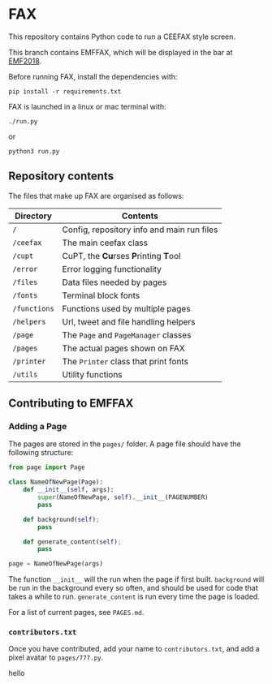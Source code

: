 # FAX
This repository contains Python code to run a CEEFAX style screen.

This branch contains EMFFAX, which will be displayed in the bar at [EMF2018](https://emfcamp.org).

Before running FAX, install the dependencies with:

```shell
pip install -r requirements.txt
```

FAX is launched in a linux or mac terminal with:

```shell
./run.py
```

or

```shell
python3 run.py
```

## Repository contents
The files that make up FAX are organised as follows:

| Directory    | Contents                                   |
| ------------ | ------------------------------------------ |
| `/`          | Config, repository info and main run files |
| `/ceefax`    | The main ceefax class                      |
| `/cupt`      | CuPT, the **Cu**rses **P**rinting **T**ool |
| `/error`     | Error logging functionality                |
| `/files`     | Data files needed by pages                 |
| `/fonts`     | Terminal block fonts                       |
| `/functions` | Functions used by multiple pages           |
| `/helpers`   | Url, tweet and file handling helpers       |
| `/page`      | The `Page` and `PageManager` classes       |
| `/pages`     | The actual pages shown on FAX              |
| `/printer`   | The `Printer` class that print fonts       |
| `/utils`     | Utility functions                          |

## Contributing to EMFFAX
### Adding a Page
The pages are stored in the `pages/` folder. A page file should have the following structure:

```python
from page import Page

class NameOfNewPage(Page):
    def __init__(self, args):
        super(NameOfNewPage, self).__init__(PAGENUMBER)
        pass

    def background(self);
        pass

    def generate_content(self);
        pass

page = NameOfNewPage(args)
```

The function `__init__` will the run when the page if first built. `background` will be run in the background every so often,
and should be used for code that takes a while to run. `generate_content` is run every time the page is loaded.

For a list of current pages, see `PAGES.md`.

### `contributors.txt`
Once you have contributed, add your name to `contributors.txt`, and add a pixel avatar to `pages/777.py`.

hello
